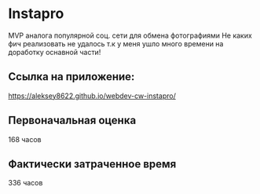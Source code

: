 # Instapro

MVP аналога популярной соц. сети для обмена фотографиями
Не каких фич реализовать не удалось т.к у меня ушло много времени на доработку оснавной части!

## Ссылка на приложение:

https://aleksey8622.github.io/webdev-cw-instapro/

## Первоначальная оценка

168 часов

## Фактически затраченное время

336 часов
